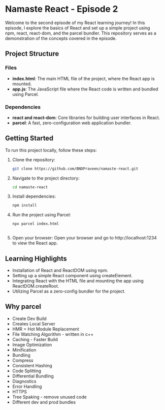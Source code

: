 # Namaste React - Episode 2

Welcome to the second episode of my React learning journey! In this episode, I explore the basics of React and set up a simple project using npm, react, react-dom, and the parcel bundler. This repository serves as a demonstration of the concepts covered in the episode.

## Project Structure

### Files
- **index.html**: The main HTML file of the project, where the React app is mounted.
- **app.js**: The JavaScript file where the React code is written and bundled using Parcel.

### Dependencies
- **react and react-dom**: Core libraries for building user interfaces in React.
- **parcel**: A fast, zero-configuration web application bundler.

## Getting Started

To run this project locally, follow these steps:

1. Clone the repository:
   ```bash
   git clone https://github.com/BNDPraveen/namaste-react.git

2. Navigate to the project directory:
   ```bash
   cd namaste-react
   
3. Install dependencies:
   ```bash
   npm install

4. Run the project using Parcel:
   ```bash
   npx parcel index.html
 
5. Open your browser:
Open your browser and go to http://localhost:1234 to view the React app.

## Learning Highlights
- Installation of React and ReactDOM using npm.
- Setting up a simple React component using createElement.
- Integrating React with the HTML file and mounting the app using ReactDOM.createRoot.
- Utilizing Parcel as a zero-config bundler for the project.


## Why parcel

- Create Dev Build
- Creates Local Server
- HMR = Hot Module Replacement
- File Watching Algorithm - written in c++
- Caching - Faster Build
- Image Optimization
- Minification
- Bundling
- Compress
- Consistent Hashing
- Code Splitting
- Differential Bundling
- Diagnostics
- Error Handling
- HTTPS
- Tree Spaking - remove unused code
- Different dev and prod bundles
